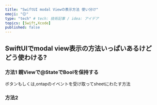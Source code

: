 ```yaml
---
title: "SwiftUI modal Viewの表示方法 使い分け"
emoji: "😊"
type: "tech" # tech: 技術記事 / idea: アイデア
topics: [Swift,Xcode]
published: false
---
```



## SwiftUIでmodal view表示の方法いっぱいあるけどどう使わける?

### 方法1 親Viewで@StateでBoolを保持する
ボタンもしくは,ontapのイベントを受け取ってsheetにわたす方法


### 方法2 